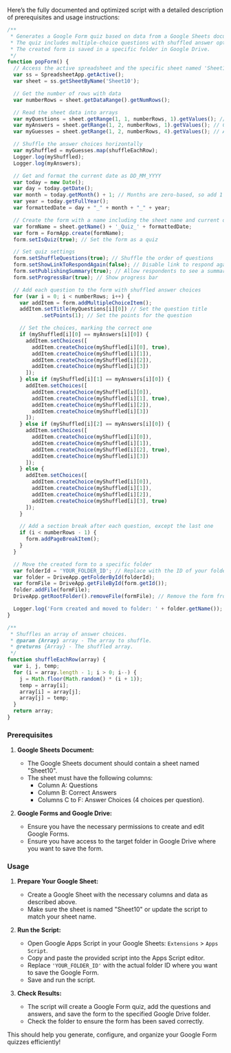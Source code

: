 Here’s the fully documented and optimized script with a detailed description of prerequisites and usage instructions:

```javascript
/**
 * Generates a Google Form quiz based on data from a Google Sheets document.
 * The quiz includes multiple-choice questions with shuffled answer options.
 * The created form is saved in a specific folder in Google Drive.
 */
function popForm() {
  // Access the active spreadsheet and the specific sheet named 'Sheet10'
  var ss = SpreadsheetApp.getActive(); 
  var sheet = ss.getSheetByName('Sheet10'); 

  // Get the number of rows with data
  var numberRows = sheet.getDataRange().getNumRows(); 

  // Read the sheet data into arrays
  var myQuestions = sheet.getRange(1, 1, numberRows, 1).getValues(); // Questions from column A
  var myAnswers = sheet.getRange(1, 2, numberRows, 1).getValues(); // Correct answers from column B
  var myGuesses = sheet.getRange(1, 2, numberRows, 4).getValues(); // Answer choices from columns B to E

  // Shuffle the answer choices horizontally
  var myShuffled = myGuesses.map(shuffleEachRow);
  Logger.log(myShuffled);
  Logger.log(myAnswers);

  // Get and format the current date as DD_MM_YYYY
  var today = new Date();
  var day = today.getDate();
  var month = today.getMonth() + 1; // Months are zero-based, so add 1
  var year = today.getFullYear();
  var formattedDate = day + "_" + month + "_" + year;

  // Create the form with a name including the sheet name and current date
  var formName = sheet.getName() + '_Quiz_' + formattedDate;
  var form = FormApp.create(formName);
  form.setIsQuiz(true); // Set the form as a quiz

  // Set quiz settings
  form.setShuffleQuestions(true); // Shuffle the order of questions
  form.setShowLinkToRespondAgain(false); // Disable link to respond again
  form.setPublishingSummary(true); // Allow respondents to see a summary of responses
  form.setProgressBar(true); // Show progress bar

  // Add each question to the form with shuffled answer choices
  for (var i = 0; i < numberRows; i++) {
    var addItem = form.addMultipleChoiceItem();
    addItem.setTitle(myQuestions[i][0]) // Set the question title
           .setPoints(1); // Set the points for the question

    // Set the choices, marking the correct one
    if (myShuffled[i][0] == myAnswers[i][0]) {
      addItem.setChoices([
        addItem.createChoice(myShuffled[i][0], true),
        addItem.createChoice(myShuffled[i][1]),
        addItem.createChoice(myShuffled[i][2]),
        addItem.createChoice(myShuffled[i][3])
      ]);
    } else if (myShuffled[i][1] == myAnswers[i][0]) {
      addItem.setChoices([
        addItem.createChoice(myShuffled[i][0]),
        addItem.createChoice(myShuffled[i][1], true),
        addItem.createChoice(myShuffled[i][2]),
        addItem.createChoice(myShuffled[i][3])
      ]);
    } else if (myShuffled[i][2] == myAnswers[i][0]) {
      addItem.setChoices([
        addItem.createChoice(myShuffled[i][0]),
        addItem.createChoice(myShuffled[i][1]),
        addItem.createChoice(myShuffled[i][2], true),
        addItem.createChoice(myShuffled[i][3])
      ]);
    } else {
      addItem.setChoices([
        addItem.createChoice(myShuffled[i][0]),
        addItem.createChoice(myShuffled[i][1]),
        addItem.createChoice(myShuffled[i][2]),
        addItem.createChoice(myShuffled[i][3], true)
      ]);
    }

    // Add a section break after each question, except the last one
    if (i < numberRows - 1) {
      form.addPageBreakItem();
    }
  }

  // Move the created form to a specific folder
  var folderId = 'YOUR_FOLDER_ID'; // Replace with the ID of your folder
  var folder = DriveApp.getFolderById(folderId);
  var formFile = DriveApp.getFileById(form.getId());
  folder.addFile(formFile);
  DriveApp.getRootFolder().removeFile(formFile); // Remove the form from the root folder

  Logger.log('Form created and moved to folder: ' + folder.getName());
}

/**
 * Shuffles an array of answer choices.
 * @param {Array} array - The array to shuffle.
 * @returns {Array} - The shuffled array.
 */
function shuffleEachRow(array) {
  var i, j, temp;
  for (i = array.length - 1; i > 0; i--) {
    j = Math.floor(Math.random() * (i + 1));
    temp = array[i];
    array[i] = array[j];
    array[j] = temp;
  }
  return array;
}
```

### Prerequisites

1. **Google Sheets Document:**
   - The Google Sheets document should contain a sheet named "Sheet10".
   - The sheet must have the following columns:
     - Column A: Questions
     - Column B: Correct Answers
     - Columns C to F: Answer Choices (4 choices per question).

2. **Google Forms and Google Drive:**
   - Ensure you have the necessary permissions to create and edit Google Forms.
   - Ensure you have access to the target folder in Google Drive where you want to save the form.

### Usage

1. **Prepare Your Google Sheet:**
   - Create a Google Sheet with the necessary columns and data as described above.
   - Make sure the sheet is named "Sheet10" or update the script to match your sheet name.

2. **Run the Script:**
   - Open Google Apps Script in your Google Sheets: `Extensions` > `Apps Script`.
   - Copy and paste the provided script into the Apps Script editor.
   - Replace `'YOUR_FOLDER_ID'` with the actual folder ID where you want to save the Google Form.
   - Save and run the script.

3. **Check Results:**
   - The script will create a Google Form quiz, add the questions and answers, and save the form to the specified Google Drive folder.
   - Check the folder to ensure the form has been saved correctly.

This should help you generate, configure, and organize your Google Form quizzes efficiently!
